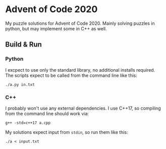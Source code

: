 # Advent of Code 2020
My puzzle solutions for Advent of Code 2020. Mainly solving puzzles in python, but may implement some in C++ as well.

## Build & Run
### Python
I excpect to use only the standard library, no additional installs required.
The scripts expect to be called from the command line like this:
```
./a.py in.txt
```


### C++
I probably won't use any external dependencies. I use C++17, so compiling from the command line should work
via:
```
g++ -std=c++17 a.cpp
```

My solutions expect input from `stdin`, so run them like this:
```
./a < input.txt
```
